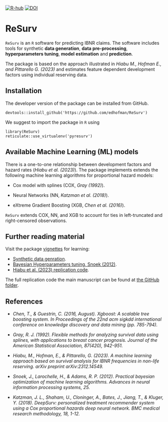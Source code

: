 [![R-hub](https://github.com/gpitt71/ReSurv/actions/workflows/rhub.yaml/badge.svg)](https://github.com/gpitt71/ReSurv/actions/workflows/rhub.yaml)
[![DOI](https://zenodo.org/badge/DOI/10.5281/zenodo.10418823.svg)](https://doi.org/10.5281/zenodo.10418823)

# ReSurv

`ReSurv` is an `R` software for predicting IBNR claims. The software includes tools for synthetic **data generation**, **data pre-processing**, **hyperparameters tuning**, **model estimation** and **prediction**.

The package is based on the approach illustrated in *Hiabu M., Hofman E., and Pittarello G. (2023)* and estimates feature dependent development factors using individual reserving data. 


## Installation

The developer version of the package can be installed from GitHub.

```
devtools::install_github('https://github.com/edhofman/ReSurv')
```

We suggest to import the package in `R` using 

```
library(ReSurv)
reticulate::use_virtualenv('pyresurv')
```

## Available Machine Learning (ML) models

There is a one-to-one relationship between development factors and hazard rates (*Hiabu et al. (2023)*). The package implements extends the following machine learning algorithms for proportional hazard models:

* Cox model with splines (COX, *Gray (1992)*).

* Neural Networks (NN, *Katzman et al. (2018)*).

* eXtreme Gradient Boosting (XGB, *Chen et al. (2016)*).

`ReSurv` extends COX, NN, and XGB to account for ties in left-truncated and right-censored observations.

## Further reading material 

Visit the package [vignettes](https://github.com/edhofman/ReSurv/tree/main/vignettes) for learning:

* [Synthetic data genration](https://github.com/edhofman/ReSurv/blob/main/vignettes/simulate_individual_data.Rmd).
* [Bayesian Hyperparameters tuning, Snoek (2012)](https://github.com/edhofman/ReSurv/blob/main/vignettes/hp_tuning.Rmd).
* [Hiabu et al. (2023) replication code](https://github.com/edhofman/ReSurv/blob/main/vignettes/Manuscript_replication_material.Rmd).

The full replication code the main manuscript can be found at [the GitHub folder](https://github.com/gpitt71/resurv-replication-code).

## References 

- *Chen, T., & Guestrin, C. (2016, August). Xgboost: A scalable tree boosting system. In Proceedings of the 22nd acm sigkdd international conference on knowledge discovery and data mining (pp. 785-794).*

- *Gray, R. J. (1992). Flexible methods for analyzing survival data using splines, with applications to breast cancer prognosis. Journal of the American Statistical Association, 87(420), 942-951.*

- *Hiabu, M., Hofman, E., & Pittarello, G. (2023). A machine learning approach based on survival analysis for IBNR frequencies in non-life reserving. arXiv preprint arXiv:2312.14549.* 

- *Snoek, J., Larochelle, H., & Adams, R. P. (2012). Practical bayesian optimization of machine learning algorithms. Advances in neural information processing systems, 25.*

- *Katzman, J. L., Shaham, U., Cloninger, A., Bates, J., Jiang, T., & Kluger, Y. (2018). DeepSurv: personalized treatment recommender system using a Cox proportional hazards deep neural network. BMC medical research methodology, 18, 1-12.*



